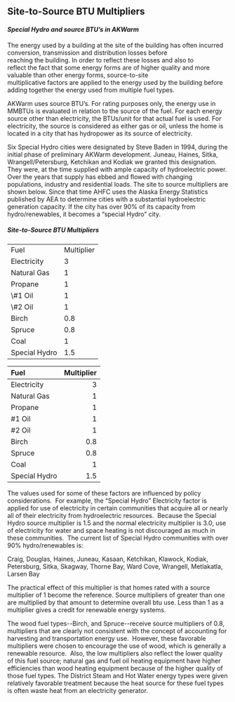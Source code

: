 <H2>Site-to-Source BTU Multipliers </H2>

_<H4>Special Hydro and source BTU’s in AKWarm</H4>_

The energy used by a building at the site of the building has often incurred conversion, transmission and distribution losses before reaching the building. In order to reflect these losses and also to reflect the fact that some energy forms are of higher quality and more valuable than other energy forms, source-to-site multiplicative factors are applied to the energy used by the building before adding together the energy used from multiple fuel types.

AKWarm uses source BTU’s. For rating purposes only, the energy use in MMBTUs is evaluated in relation to the source of the fuel. For each energy source other than electricity, the BTUs/unit for that actual fuel is used. For electricity, the source is considered as either gas or oil, unless the home is located in a city that has hydropower as its source of electricity.

Six Special Hydro cities were designated by Steve Baden in 1994, during the initial phase of preliminary AKWarm development. Juneau, Haines, Sitka, Wrangell/Petersburg, Ketchikan and Kodiak we granted this designation. They were, at the time supplied with ample capacity of hydroelectric power. Over the years that supply has ebbed and flowed with changing populations, industry and residential loads. The site to source multipliers are shown below. Since that time AHFC uses the Alaska Energy Statistics published by AEA to determine cities with a substantial hydroelectric generation capacity. If the city has over 90% of its capacity from hydro/renewables, it becomes a “special Hydro” city.

##### Site-to-Source BTU Multipliers
<TABLE>
<TR><TD>Fuel</TD><TD>Multiplier</TD></TR>
<TR><TD>Electricity</TD><TD>3</TD></TR>
<TR><TD>Natural Gas</TD><TD>1</TD></TR>
<TR><TD>Propane</TD><TD>1</TD></TR>
<TR><TD>\#1 Oil</TD><TD>1</TD></TR>
<TR><TD>\#2 Oil</TD><TD>1</TD></TR>
<TR><TD>Birch</TD><TD>0.8</TD></TR>
<TR><TD>Spruce</TD><TD>0.8</TD></TR>
<TR><TD>Coal</TD><TD>1</TD></TR>
<TR><TD>Special Hydro</TD><TD>1.5</TD></TR>
</TABLE>

| Fuel          | Multiplier |
|:--------------|-----------:|
| Electricity   | 3          |
| Natural Gas   | 1          |
| Propane       | 1          |
| \#1 Oil       | 1          |
| \#2 Oil       | 1          |
| Birch         | 0.8        |
| Spruce        | 0.8        |
| Coal          | 1          |
| Special Hydro | 1.5        |

The values used for some of these factors are influenced by policy considerations.  For example, the “Special Hydro” Electricity factor is applied for use of electricity in certain communities that acquire all or nearly all of their electricity from hydroelectric resources.  Because the Special Hydro source multiplier is 1.5 and the normal electricity multiplier is 3.0, use of electricity for water and space heating is not discouraged as much in these communities.  The current list of Special Hydro communities with over 90% hydro/renewables is:

Craig, Douglas, Haines, Juneau, Kasaan, Ketchikan, Klawock, Kodiak, Petersburg, Sitka, Skagway, Thorne Bay, Ward Cove, Wrangell, Metlakatla, Larsen Bay

The practical effect of this multiplier is that homes rated with a source multiplier of 1 become the reference. Source multipliers of greater than one are multiplied by that amount to determine overall btu use. Less than 1 as a multiplier gives a credit for renewable energy systems.

The wood fuel types--Birch, and Spruce--receive source multipliers of 0.8, multipliers that are clearly not consistent with the concept of accounting for harvesting and transportation energy use.  However, these favorable multipliers were chosen to encourage the use of wood, which is generally a renewable resource.  Also, the low multipliers also reflect the lower quality of this fuel source; natural gas and fuel oil heating equipment have higher efficiencies than wood heating equipment because of the higher quality of those fuel types.
The District Steam and Hot Water energy types were given relatively favorable treatment because the heat source for these fuel types is often waste heat from an electricity generator.